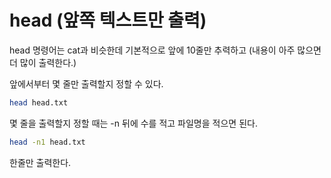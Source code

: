 # head (앞쪽 텍스트만 출력)

head 명령어는 cat과 비슷한데 기본적으로 앞에 10줄만 추력하고 (내용이 아주 많으면 더 많이 출력한다.)

앞에서부터 몇 줄만 출력할지 정할 수 있다.

```bash
head head.txt
```

몇 줄을 출력할지 정할 때는 -n 뒤에 수를 적고 파일명을 적으면 된다.

```bash
head -n1 head.txt
```

한줄만 출력한다.